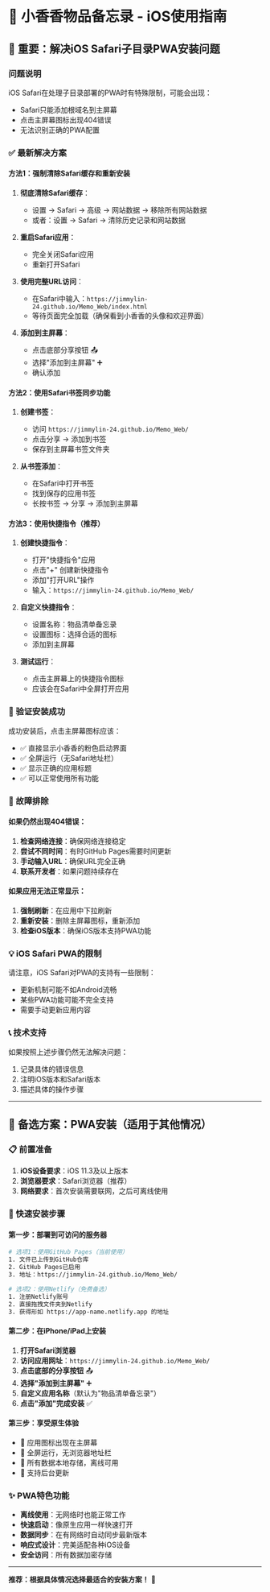 # 📱 小香香物品备忘录 - iOS使用指南

## 🚨 重要：解决iOS Safari子目录PWA安装问题

### 问题说明
iOS Safari在处理子目录部署的PWA时有特殊限制，可能会出现：
- Safari只能添加根域名到主屏幕
- 点击主屏幕图标出现404错误
- 无法识别正确的PWA配置

### ✅ 最新解决方案

#### 方法1：强制清除Safari缓存和重新安装
1. **彻底清除Safari缓存**：
   - 设置 → Safari → 高级 → 网站数据 → 移除所有网站数据
   - 或者：设置 → Safari → 清除历史记录和网站数据

2. **重启Safari应用**：
   - 完全关闭Safari应用
   - 重新打开Safari

3. **使用完整URL访问**：
   - 在Safari中输入：`https://jimmylin-24.github.io/Memo_Web/index.html`
   - 等待页面完全加载（确保看到小香香的头像和欢迎界面）

4. **添加到主屏幕**：
   - 点击底部分享按钮 📤
   - 选择"添加到主屏幕" ➕
   - 确认添加

#### 方法2：使用Safari书签同步功能
1. **创建书签**：
   - 访问 `https://jimmylin-24.github.io/Memo_Web/`
   - 点击分享 → 添加到书签
   - 保存到主屏幕书签文件夹

2. **从书签添加**：
   - 在Safari中打开书签
   - 找到保存的应用书签
   - 长按书签 → 分享 → 添加到主屏幕

#### 方法3：使用快捷指令（推荐）
1. **创建快捷指令**：
   - 打开"快捷指令"应用
   - 点击"+" 创建新快捷指令
   - 添加"打开URL"操作
   - 输入：`https://jimmylin-24.github.io/Memo_Web/`

2. **自定义快捷指令**：
   - 设置名称：物品清单备忘录
   - 设置图标：选择合适的图标
   - 添加到主屏幕

3. **测试运行**：
   - 点击主屏幕上的快捷指令图标
   - 应该会在Safari中全屏打开应用

### 📱 验证安装成功
成功安装后，点击主屏幕图标应该：
- ✅ 直接显示小香香的粉色启动界面
- ✅ 全屏运行（无Safari地址栏）
- ✅ 显示正确的应用标题
- ✅ 可以正常使用所有功能

### 🔧 故障排除

#### 如果仍然出现404错误：
1. **检查网络连接**：确保网络连接稳定
2. **尝试不同时间**：有时GitHub Pages需要时间更新
3. **手动输入URL**：确保URL完全正确
4. **联系开发者**：如果问题持续存在

#### 如果应用无法正常显示：
1. **强制刷新**：在应用中下拉刷新
2. **重新安装**：删除主屏幕图标，重新添加
3. **检查iOS版本**：确保iOS版本支持PWA功能

### 💡 iOS Safari PWA的限制
请注意，iOS Safari对PWA的支持有一些限制：
- 更新机制可能不如Android流畅
- 某些PWA功能可能不完全支持
- 需要手动更新应用内容

### 📞 技术支持
如果按照上述步骤仍然无法解决问题：
1. 记录具体的错误信息
2. 注明iOS版本和Safari版本
3. 描述具体的操作步骤

---

## 🎯 备选方案：PWA安装（适用于其他情况）

### 📋 前置准备
1. **iOS设备要求**：iOS 11.3及以上版本
2. **浏览器要求**：Safari浏览器（推荐）
3. **网络要求**：首次安装需要联网，之后可离线使用

### 🚀 快速安装步骤

#### 第一步：部署到可访问的服务器
```bash
# 选项1：使用GitHub Pages（当前使用）
1. 文件已上传到GitHub仓库
2. GitHub Pages已启用
3. 地址：https://jimmylin-24.github.io/Memo_Web/

# 选项2：使用Netlify（免费备选）
1. 注册Netlify账号
2. 直接拖拽文件夹到Netlify
3. 获得形如 https://app-name.netlify.app 的地址
```

#### 第二步：在iPhone/iPad上安装
1. **打开Safari浏览器**
2. **访问应用网址**：`https://jimmylin-24.github.io/Memo_Web/`
3. **点击底部的分享按钮** 📤
4. **选择"添加到主屏幕"** ➕
5. **自定义应用名称**（默认为"物品清单备忘录"）
6. **点击"添加"完成安装** ✅

#### 第三步：享受原生体验
- 📱 应用图标出现在主屏幕
- 🚀 全屏运行，无浏览器地址栏
- 💾 所有数据本地存储，离线可用
- 🔄 支持后台更新

### ✨ PWA特色功能
- **离线使用**：无网络时也能正常工作
- **快速启动**：像原生应用一样快速打开
- **数据同步**：在有网络时自动同步最新版本
- **响应式设计**：完美适配各种iOS设备
- **安全访问**：所有数据加密存储

---

**推荐：根据具体情况选择最适合的安装方案！** 🎉 